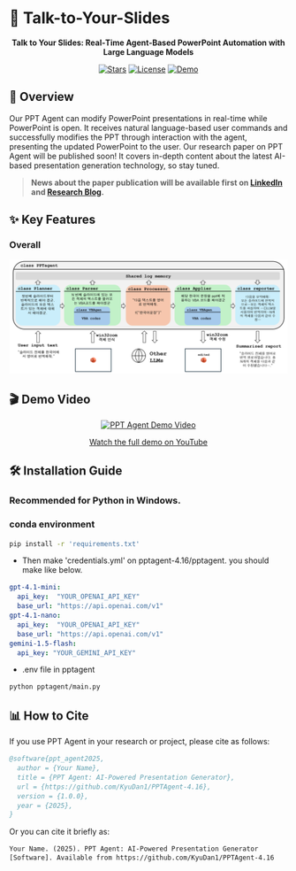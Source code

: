 # 🚀 Talk-to-Your-Slides

<div align="center">
  
 
  **Talk to Your Slides: Real‑Time Agent‑Based PowerPoint Automation with Large Language Models**
  
  [![Stars](https://img.shields.io/github/stars/KyuDan1/PPTAgent-4.16?style=social)](https://github.com/KyuDan1/PPTAgent-4.16/stargazers)
  [![License](https://img.shields.io/badge/License-MIT-blue.svg)](LICENSE)
  [![Demo](https://img.shields.io/badge/Demo-Watch%20Now-red)](https://youtu.be/your-demo-link)
  
</div>

## 📖 Overview

Our PPT Agent can modify PowerPoint presentations in real-time while PowerPoint is open.
It receives natural language-based user commands and successfully modifies the PPT through interaction with the agent, presenting the updated PowerPoint to the user.
Our research paper on PPT Agent will be published soon! It covers in-depth content about the latest AI-based presentation generation technology, so stay tuned.

> **News about the paper publication will be available first on [LinkedIn](https://www.linkedin.com/in/kyudanjung/) and [Research Blog](https://sites.google.com/view/kyudanjung/).**


## ✨ Key Features

### Overall
<img src="fig1.png">

## 🎬 Demo Video

<div align="center">
  
  [![PPT Agent Demo Video](https://img.youtube.com/vi/your-video-id/0.jpg)](https://www.youtube.com/watch?v=your-video-id "PPT Agent Demo Video")
  
  [Watch the full demo on YouTube](https://youtu.be/your-demo-link)
  
</div>

## 🛠️ Installation Guide
### Recommended for Python in Windows.

### conda environment
```bash
pip install -r 'requirements.txt'
```
- Then make 'credentials.yml' on pptagent-4.16/pptagent.
you should make like below.
```yml
gpt-4.1-mini:
  api_key:  "YOUR_OPENAI_API_KEY"
  base_url: "https://api.openai.com/v1"
gpt-4.1-nano:
  api_key:  "YOUR_OPENAI_API_KEY"
  base_url: "https://api.openai.com/v1"
gemini-1.5-flash:
  api_key: "YOUR_GEMINI_API_KEY"
```
- .env file in pptagent
```bash
python pptagent/main.py
```

## 📊 How to Cite

If you use PPT Agent in your research or project, please cite as follows:

```bibtex
@software{ppt_agent2025,
  author = {Your Name},
  title = {PPT Agent: AI-Powered Presentation Generator},
  url = {https://github.com/KyuDan1/PPTAgent-4.16},
  version = {1.0.0},
  year = {2025},
}
```

Or you can cite it briefly as:

```
Your Name. (2025). PPT Agent: AI-Powered Presentation Generator [Software]. Available from https://github.com/KyuDan1/PPTAgent-4.16
```
